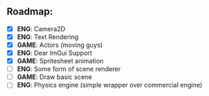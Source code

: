 ## Roadmap:
- [X] **ENG**: Camera2D
- [X] **ENG**: Text Rendering
- [X] **GAME**: Actors (moving guys)
- [X] **ENG**: Dear ImGui Support
- [X] **GAME**: Spritesheet animation 
- [ ] **ENG**: Some form of scene renderer
- [ ] **GAME**: Draw basic scene
- [ ] **ENG**: Physics engine (simple wrapper over commercial engine)
